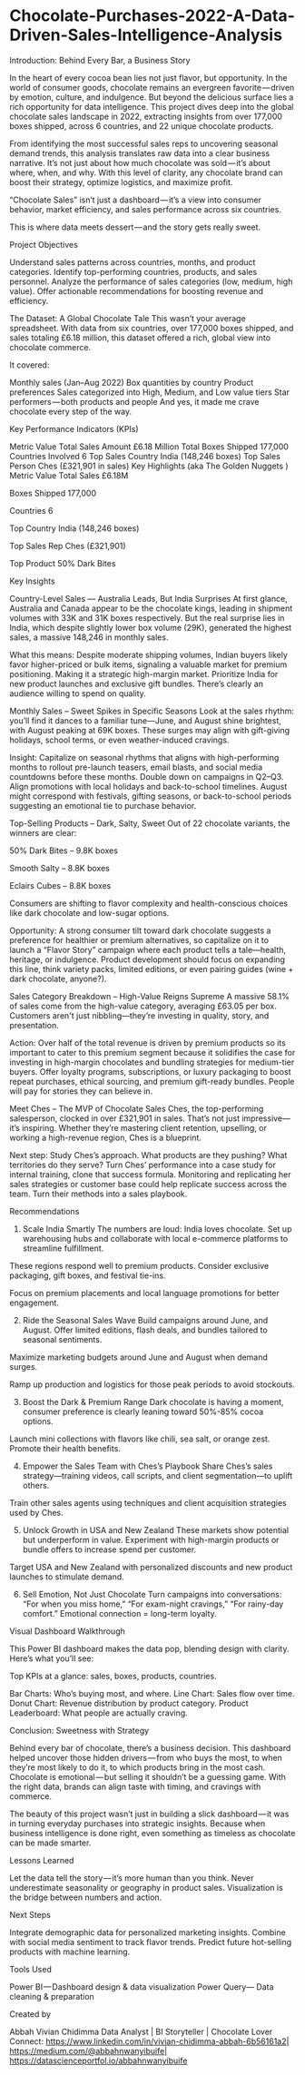 # Chocolate-Purchases-2022-A-Data-Driven-Sales-Intelligence-Analysis

Introduction: Behind Every Bar, a Business Story

In the heart of every cocoa bean lies not just flavor, but opportunity. In the world of consumer goods, chocolate remains an evergreen favorite — driven by emotion, culture, and indulgence. But beyond the delicious surface lies a rich opportunity for data intelligence. This project dives deep into the global chocolate sales landscape in 2022, extracting insights from over 177,000 boxes shipped, across 6 countries, and 22 unique chocolate products.

From identifying the most successful sales reps to uncovering seasonal demand trends, this analysis translates raw data into a clear business narrative. It’s not just about how much chocolate was sold — it’s about where, when, and why. With this level of clarity, any chocolate brand can boost their strategy, optimize logistics, and maximize profit.

“Chocolate Sales” isn’t just a dashboard — it’s a view into consumer behavior, market efficiency, and sales performance across six countries. 

This is where data meets dessert — and the story gets really sweet.

Project Objectives

Understand sales patterns across countries, months, and product categories.
Identify top-performing countries, products, and sales personnel.
Analyze the performance of sales categories (low, medium, high value).
Offer actionable recommendations for boosting revenue and efficiency.

The Dataset: A Global Chocolate Tale
This wasn’t your average spreadsheet.
With data from six countries, over 177,000 boxes shipped, and sales totaling £6.18 million, this dataset offered a rich, global view into chocolate commerce.

It covered:

Monthly sales (Jan–Aug 2022)
Box quantities by country
Product preferences
Sales categorized into High, Medium, and Low value tiers
Star performers — both products and people
And yes, it made me crave chocolate every step of the way.

Key Performance Indicators (KPIs)

Metric	Value
Total Sales Amount	£6.18 Million
Total Boxes Shipped	177,000
Countries Involved	6
Top Sales Country	India (148,246 boxes)
Top Sales Person	Ches (£321,901 in sales)
Key Highlights (aka The Golden Nuggets )
Metric Value Total Sales £6.18M

Boxes Shipped 177,000

Countries 6

Top Country India (148,246 boxes)

Top Sales Rep Ches (£321,901)

Top Product 50% Dark Bites

Key Insights

Country-Level Sales — Australia Leads, But India Surprises
At first glance, Australia and Canada appear to be the chocolate kings, leading in shipment volumes with 33K and 31K boxes respectively. But the real surprise lies in India, which despite slightly lower box volume (29K), generated the highest sales, a massive 148,246 in monthly sales.

What this means: Despite moderate shipping volumes, Indian buyers likely favor higher-priced or bulk items, signaling a valuable market for premium positioning. Making it a strategic high-margin market. Prioritize India for new product launches and exclusive gift bundles. There’s clearly an audience willing to spend on quality.

Monthly Sales – Sweet Spikes in Specific Seasons
Look at the sales rhythm: you’ll find it dances to a familiar tune—June, and August shine brightest, with August peaking at 69K boxes. These surges may align with gift-giving holidays, school terms, or even weather-induced cravings.

Insight: Capitalize on seasonal rhythms that aligns with high-performing months to rollout pre-launch teasers, email blasts, and social media countdowns before these months. Double down on campaigns in Q2–Q3. Align promotions with local holidays and back-to-school timelines. August might correspond with festivals, gifting seasons, or back-to-school periods suggesting an emotional tie to purchase behavior.

Top-Selling Products – Dark, Salty, Sweet
Out of 22 chocolate variants, the winners are clear:

50% Dark Bites – 9.8K boxes

Smooth Salty – 8.8K boxes

Eclairs Cubes – 8.8K boxes

Consumers are shifting to flavor complexity and health-conscious choices like dark chocolate and low-sugar options.

Opportunity: A strong consumer tilt toward dark chocolate suggests a preference for healthier or premium alternatives, so capitalize on it to launch a “Flavor Story” campaign where each product tells a tale—health, heritage, or indulgence. Product development should focus on expanding this line, think variety packs, limited editions, or even pairing guides (wine + dark chocolate, anyone?).

Sales Category Breakdown – High-Value Reigns Supreme
A massive 58.1% of sales come from the high-value category, averaging £63.05 per box. Customers aren't just nibbling—they’re investing in quality, story, and presentation.

Action: Over half of the total revenue is driven by premium products so its important to cater to this premium segment because it solidifies the case for investing in high-margin chocolates and bundling strategies for medium-tier buyers. Offer loyalty programs, subscriptions, or luxury packaging to boost repeat purchases, ethical sourcing, and premium gift-ready bundles. People will pay for stories they can believe in. 

Meet Ches – The MVP of Chocolate Sales
Ches, the top-performing salesperson, clocked in over £321,901 in sales. That’s not just impressive—it’s inspiring. Whether they’re mastering client retention, upselling, or working a high-revenue region, Ches is a blueprint.

Next step: Study Ches’s approach. What products are they pushing? What territories do they serve? Turn Ches’ performance into a case study for internal training, clone that success formula. Monitoring and replicating her sales strategies or customer base could help replicate success across the team. Turn their methods into a sales playbook.

Recommendations

1. Scale India Smartly
The numbers are loud: India loves chocolate. Set up warehousing hubs and collaborate with local e-commerce platforms to streamline fulfillment. 

These regions respond well to premium products. Consider exclusive packaging, gift boxes, and festival tie-ins.

Focus on premium placements and local language promotions for better engagement.

2. Ride the Seasonal Sales Wave
Build campaigns around June, and August. Offer limited editions, flash deals, and bundles tailored to seasonal sentiments.

Maximize marketing budgets around June and August when demand surges.

Ramp up production and logistics for those peak periods to avoid stockouts.

3. Boost the Dark & Premium Range
Dark chocolate is having a moment, consumer preference is clearly leaning toward 50%-85% cocoa options.

Launch mini collections with flavors like chili, sea salt, or orange zest. Promote their health benefits.

4. Empower the Sales Team with Ches’s Playbook
Share Ches’s sales strategy—training videos, call scripts, and client segmentation—to uplift others.

Train other sales agents using techniques and client acquisition strategies used by Ches.

5. Unlock Growth in USA and New Zealand
These markets show potential but underperform in value. Experiment with high-margin products or bundle offers to increase spend per customer.

Target USA and New Zealand with personalized discounts and new product launches to stimulate demand.

6. Sell Emotion, Not Just Chocolate
Turn campaigns into conversations: “For when you miss home,” “For exam-night cravings,” “For rainy-day comfort.” Emotional connection = long-term loyalty.

Visual Dashboard Walkthrough

This Power BI dashboard makes the data pop, blending design with clarity. Here’s what you’ll see:

Top KPIs at a glance: sales, boxes, products, countries.

Bar Charts: Who’s buying most, and where.
Line Chart: Sales flow over time.
Donut Chart: Revenue distribution by product category.
Product Leaderboard: What people are actually craving.

Conclusion: Sweetness with Strategy

Behind every bar of chocolate, there’s a business decision. This dashboard helped uncover those hidden drivers — from who buys the most, to when they’re most likely to do it, to which products bring in the most cash.
Chocolate is emotional — but selling it shouldn’t be a guessing game. With the right data, brands can align taste with timing, and cravings with commerce.

The beauty of this project wasn’t just in building a slick dashboard — it was in turning everyday purchases into strategic insights. Because when business intelligence is done right, even something as timeless as chocolate can be made smarter.

Lessons Learned

Let the data tell the story — it’s more human than you think.
Never underestimate seasonality or geography in product sales.
Visualization is the bridge between numbers and action.

Next Steps

Integrate demographic data for personalized marketing insights.
Combine with social media sentiment to track flavor trends.
Predict future hot-selling products with machine learning.

Tools Used

Power BI — Dashboard design & data visualization
Power Query— Data cleaning & preparation

Created by

Abbah Vivian Chidimma
Data Analyst | BI Storyteller | Chocolate Lover
Connect: https://www.linkedin.com/in/vivian-chidimma-abbah-6b56161a2| https://medium.com/@abbahnwanyibuife| https://datascienceportfol.io/abbahnwanyibuife
